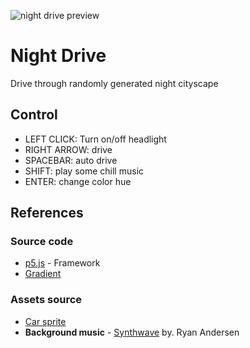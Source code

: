 ![night drive preview](https://i.imgur.com/L28Qi4Q.png)
# Night Drive
Drive through randomly generated night cityscape

## Control
* LEFT CLICK: Turn on/off headlight
* RIGHT ARROW: drive
* SPACEBAR: auto drive
* SHIFT: play some chill music
* ENTER: change color hue

## References
### Source code
* [p5.js](https://p5js.org/) - Framework
* [Gradient](https://p5js.org/examples/color-linear-gradient.html)

### Assets source
* [Car sprite](https://www.vecteezy.com/vector-art/140757-carros-icons-vector)
* **Background music** - [Synthwave](http://freemusicarchive.org/music/Ryan_Andersen/Pop_Music/Synthwave) by. Ryan Andersen
